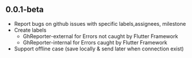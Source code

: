 ## 0.0.1-beta

* Report bugs on github issues with specific labels,assignees, milestone
* Create labels
	- GhReporter-external for Errors not caught by Flutter Framework
	- GhReporter-internal for Errors caught by Flutter Framework
* Support offline case (save locally & send later when connection exist)
